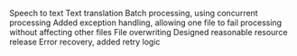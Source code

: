 Speech to text
Text translation
Batch processing, using concurrent processing
Added exception handling, allowing one file to fail processing without affecting other files
File overwriting
Designed reasonable resource release
Error recovery, added retry logic

